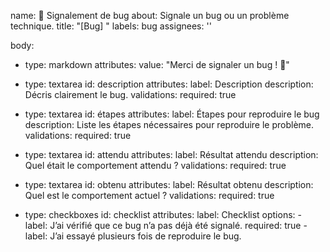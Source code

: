 name: 🐛 Signalement de bug
about: Signale un bug ou un problème technique.
title: "[Bug] "
labels: bug
assignees: ''

body:
  - type: markdown
    attributes:
      value: "Merci de signaler un bug ! 🐛"

  - type: textarea
    id: description
    attributes:
      label: Description
      description: Décris clairement le bug.
    validations:
      required: true

  - type: textarea
    id: étapes
    attributes:
      label: Étapes pour reproduire le bug
      description: Liste les étapes nécessaires pour reproduire le problème.
    validations:
      required: true

  - type: textarea
    id: attendu
    attributes:
      label: Résultat attendu
      description: Quel était le comportement attendu ?
    validations:
      required: true

  - type: textarea
    id: obtenu
    attributes:
      label: Résultat obtenu
      description: Quel est le comportement actuel ?
    validations:
      required: true

  - type: checkboxes
    id: checklist
    attributes:
      label: Checklist
      options:
        - label: J’ai vérifié que ce bug n’a pas déjà été signalé.
          required: true
        - label: J’ai essayé plusieurs fois de reproduire le bug.
